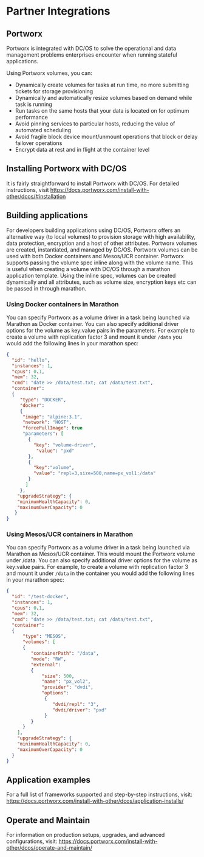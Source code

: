 # Partner Integrations

## Portworx

Portworx is integrated with DC/OS to solve the operational and data management problems enterprises encounter when running stateful applications.

Using Portworx volumes, you can:

* Dynamically create volumes for tasks at run time, no more submitting tickets for storage provisioning
* Dynamically and automatically resize volumes based on demand while task is running
* Run tasks on the same hosts that your data is located on for optimum performance
* Avoid pinning services to particular hosts, reducing the value of automated scheduling
* Avoid fragile block device mount/unmount operations that block or delay failover operations
* Encrypt data at rest and in flight at the container level

## Installing Portworx with DC/OS

It is fairly straightforward to install Portworx with DC/OS. 
For detailed instructions, visit https://docs.portworx.com/install-with-other/dcos/#installation

## Building applications

For developers building applications using DC/OS, Portworx offers an alternative way (to local volumes) to provision storage with high availability, data protection, encryption and a host of other attributes. Portworx volumes are created, instantiated, and managed by DC/OS. Portworx volumes can be used with both Docker containers and Mesos/UCR container.
Portworx supports passing the volume spec inline along with the volume name. This is useful when creating a volume with DC/OS through a marathon application template. Using the inline spec, volumes can be created dynamically and all attributes, such as volume size, encryption keys etc can be passed in through marathon.

### Using Docker containers in Marathon 

You can specify Portworx as a volume driver in a task being launched via Marathon as Docker container. You can also specify additional driver options for the volume as key:value pairs in the parameters. For example to create a volume with replication factor 3 and mount it under `/data` you would add the following lines in your marathon spec:

```json
{
  "id": "hello",
  "instances": 1,
  "cpus": 0.1,
  "mem": 32,
  "cmd": "date >> /data/test.txt; cat /data/test.txt",
  "container": 
  {
     "type": "DOCKER",
     "docker": 
     {
      "image": "alpine:3.1",
      "network": "HOST",
      "forcePullImage": true
      "parameters": [
        {
          "key": "volume-driver",
           "value": "pxd"
        }, 
        {
          "key":"volume",
          "value": "repl=3,size=500,name=px_vol1:/data"
        }
       ]
     },
    "upgradeStrategy": {
    "minimumHealthCapacity": 0,
    "maximumOverCapacity": 0
   }
}
```
### Using Mesos/UCR containers in Marathon 
You can specify Portworx as a volume driver in a task being launched via Marathon as Mesos/UCR container. This would mount the Portworx volume under /data. You can also specify additional driver options for the volume as key:value pairs. For example, to create a volume with replication factor 3 and mount it under `/data` in the container you would add the following lines in your marathon spec:

```json
{
  "id": "/test-docker",
  "instances": 1,
  "cpus": 0.1,
  "mem": 32,
  "cmd": "date >> /data/test.txt; cat /data/test.txt",
  "container": 
  {
      "type": "MESOS",
      "volumes": [
      {
         "containerPath": "/data",
         "mode": "RW",
         "external": 
         {
             "size": 500,
             "name": "px_vol2",
             "provider": "dvdi",
             "options": 
              {
                 "dvdi/repl": "3",
                 "dvdi/driver": "pxd"
              }
         }   
      }
    ],
    "upgradeStrategy": {
    "minimumHealthCapacity": 0,
    "maximumOverCapacity": 0
  }
}
```

## Application examples

For a full list of frameworks supported and step-by-step instructions, visit: https://docs.portworx.com/install-with-other/dcos/application-installs/

## Operate and Maintain

For information on production setups, upgrades, and advanced configurations, visit: https://docs.portworx.com/install-with-other/dcos/operate-and-maintain/

